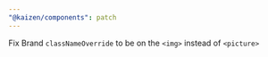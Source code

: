 ```yaml
---
"@kaizen/components": patch
---
```


Fix Brand `classNameOverride` to be on the `<img>` instead of `<picture>`

